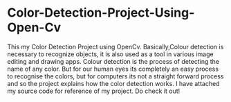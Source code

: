 # Color-Detection-Project-Using-Open-Cv


This my Color Detection Project using OpenCv. Basically,Colour detection is necessary to recognize objects, it is also used as a tool in various image editing and drawing apps. Colour detection is the process of detecting the name of any color. But for our human eyes its completely an easy process to recognise the colors, but for computers its not a straight forward process and so the project explains how the color detection works. I have attached my source code for reference of my project. Do check it out!
